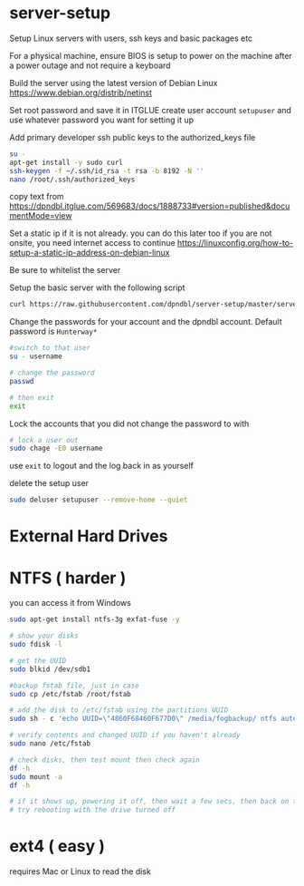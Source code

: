 # server-setup
Setup Linux servers with users, ssh keys and basic packages etc

For a physical machine, ensure BIOS is setup to power on the machine after a power outage and not require a keyboard

Build the server using the latest version of Debian Linux
https://www.debian.org/distrib/netinst

Set root password and save it in ITGLUE
create user account `setupuser` and use whatever password you want for setting it up

Add primary developer ssh public keys to the authorized_keys file
```bash
su -
apt-get install -y sudo curl
ssh-keygen -f ~/.ssh/id_rsa -t rsa -b 8192 -N ''
nano /root/.ssh/authorized_keys
```
copy text from https://dpndbl.itglue.com/569683/docs/1888733#version=published&documentMode=view

Set a static ip if it is not already. you can do this later too if you are not onsite, you need internet access to continue
https://linuxconfig.org/how-to-setup-a-static-ip-address-on-debian-linux

Be sure to whitelist the server

Setup the basic server with the following script
```bash
curl https://raw.githubusercontent.com/dpndbl/server-setup/master/server-setup.sh | sudo -E bash -
```
Change the passwords for your account and the dpndbl account. Default password is `Hunterway*`
```bash
#switch to that user
su - username

# change the password
passwd

# then exit
exit
```

Lock the accounts that you did not change the password to with
```bash
# lock a user out
sudo chage -E0 username
```

use `exit` to logout and the log back in as yourself

delete the setup user
```bash
sudo deluser setupuser --remove-home --quiet
```


# External Hard Drives
# NTFS ( harder )
you can access it from Windows 
```bash
sudo apt-get install ntfs-3g exfat-fuse -y

# show your disks
sudo fdisk -l

# get the UUID 
sudo blkid /dev/sdb1

#backup fstab file, just in case
sudo cp /etc/fstab /root/fstab

# add the disk to /etc/fstab using the partitions UUID
sudo sh - c 'echo UUID=\"4860F68460F677D0\" /media/fogbackup/ ntfs auto,hotplug,nofail,nls-utf8,umask-0222,uid-1000,gid-1000,rw 0 0 >> /etc/fstab'

# verify contents and changed UUID if you haven't already
sudo nano /etc/fstab

# check disks, then test mount then check again
df -h
sudo mount -a
df -h

# if it shows up, powering it off, then wait a few secs, then back on to see if it disappears and shows up again
# try rebooting with the drive turned off
```

# ext4 ( easy )
requires Mac or Linux to read the disk
